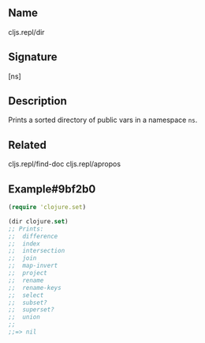 ## Name
cljs.repl/dir

## Signature
[ns]

## Description

Prints a sorted directory of public vars in a namespace `ns`.

## Related
cljs.repl/find-doc
cljs.repl/apropos

## Example#9bf2b0

```clj
(require 'clojure.set)

(dir clojure.set)
;; Prints:
;;  difference
;;  index
;;  intersection
;;  join
;;  map-invert
;;  project
;;  rename
;;  rename-keys
;;  select
;;  subset?
;;  superset?
;;  union
;;
;;=> nil
```

